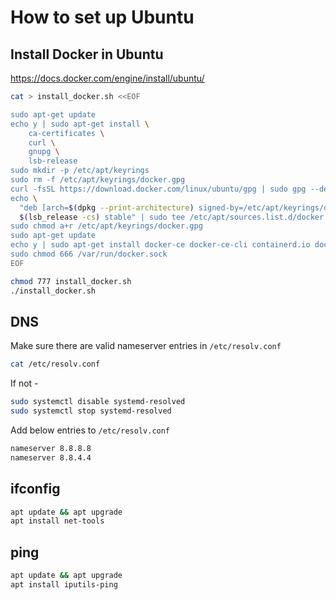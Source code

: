 # How to set up Ubuntu

## Install Docker in Ubuntu

<https://docs.docker.com/engine/install/ubuntu/>

```bash
cat > install_docker.sh <<EOF

sudo apt-get update
echo y | sudo apt-get install \
    ca-certificates \
    curl \
    gnupg \
    lsb-release
sudo mkdir -p /etc/apt/keyrings
sudo rm -f /etc/apt/keyrings/docker.gpg
curl -fsSL https://download.docker.com/linux/ubuntu/gpg | sudo gpg --dearmor -o /etc/apt/keyrings/docker.gpg
echo \
  "deb [arch=$(dpkg --print-architecture) signed-by=/etc/apt/keyrings/docker.gpg] https://download.docker.com/linux/ubuntu \
  $(lsb_release -cs) stable" | sudo tee /etc/apt/sources.list.d/docker.list > /dev/null
sudo chmod a+r /etc/apt/keyrings/docker.gpg
sudo apt-get update
echo y | sudo apt-get install docker-ce docker-ce-cli containerd.io docker-compose-plugin
sudo chmod 666 /var/run/docker.sock
EOF

chmod 777 install_docker.sh
./install_docker.sh
```

## DNS

Make sure there are valid nameserver entries in `/etc/resolv.conf`

```bash
cat /etc/resolv.conf
```

If not -

```bash
sudo systemctl disable systemd-resolved
sudo systemctl stop systemd-resolved
```

Add below entries to `/etc/resolv.conf`

```bash
nameserver 8.8.8.8 
nameserver 8.8.4.4
```

## ifconfig

```bash
apt update && apt upgrade
apt install net-tools
```

## ping

```bash
apt update && apt upgrade
apt install iputils-ping
```
